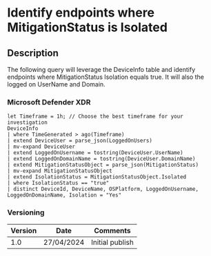 # Identify endpoints where MitigationStatus is Isolated

## Description

The following query will leverage the DeviceInfo table and identify endpoints where MitigationStatus Isolation equals true. It will also the logged on UserName and Domain.

### Microsoft Defender XDR
```
let Timeframe = 1h; // Choose the best timeframe for your investigation
DeviceInfo
| where TimeGenerated > ago(Timeframe)
| extend DeviceUser = parse_json(LoggedOnUsers)
| mv-expand DeviceUser
| extend LoggedOnUsername = tostring(DeviceUser.UserName)
| extend LoggedOnDomainName = tostring(DeviceUser.DomainName)
| extend MitigationStatusObject = parse_json(MitigationStatus)
| mv-expand MitigationStatusObject
| extend IsolationStatus = MitigationStatusObject.Isolated
| where IsolationStatus == "true"
| distinct DeviceId, DeviceName, OSPlatform, LoggedOnUsername, LoggedOnDomainName, Isolation = "Yes"
```

### Versioning
| Version       | Date          | Comments                               |
| ------------- |---------------| ---------------------------------------|
| 1.0           | 27/04/2024    | Initial publish                        |
